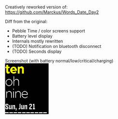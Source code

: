 
Creatively reworked version of: https://github.com/Marckus/Words_Date_Day2

Diff from the original:
 - Pebble Time / color screens support
 - Battery level display
 - Internals mostly rewritten
 - (TODO) Notification on bluetooth disconnect
 - (TODO) Seconds display

Screenshot (with battery normal/low/critical/charging)
![Screenshots](/screenshots.gif?raw=true "Screenshots")
